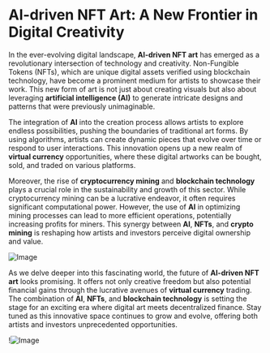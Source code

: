 # AI-driven NFT Art: A New Frontier in Digital Creativity

In the ever-evolving digital landscape, **AI-driven NFT art** has emerged as a revolutionary intersection of technology and creativity. Non-Fungible Tokens (NFTs), which are unique digital assets verified using blockchain technology, have become a prominent medium for artists to showcase their work. This new form of art is not just about creating visuals but also about leveraging **artificial intelligence (AI)** to generate intricate designs and patterns that were previously unimaginable.

The integration of **AI** into the creation process allows artists to explore endless possibilities, pushing the boundaries of traditional art forms. By using algorithms, artists can create dynamic pieces that evolve over time or respond to user interactions. This innovation opens up a new realm of **virtual currency** opportunities, where these digital artworks can be bought, sold, and traded on various platforms.

Moreover, the rise of **cryptocurrency mining** and **blockchain technology** plays a crucial role in the sustainability and growth of this sector. While cryptocurrency mining can be a lucrative endeavor, it often requires significant computational power. However, the use of **AI** in optimizing mining processes can lead to more efficient operations, potentially increasing profits for miners. This synergy between **AI**, **NFTs**, and **crypto mining** is reshaping how artists and investors perceive digital ownership and value.

![Image](https://github.com/user-attachments/assets/057c907c-805e-4310-a052-f5031067f3de)

As we delve deeper into this fascinating world, the future of **AI-driven NFT art** looks promising. It offers not only creative freedom but also potential financial gains through the lucrative avenues of **virtual currency** trading. The combination of **AI**, **NFTs**, and **blockchain technology** is setting the stage for an exciting era where digital art meets decentralized finance. Stay tuned as this innovative space continues to grow and evolve, offering both artists and investors unprecedented opportunities.

!![Image](https://github.com/user-attachments/assets/057c907c-805e-4310-a052-f5031067f3de)